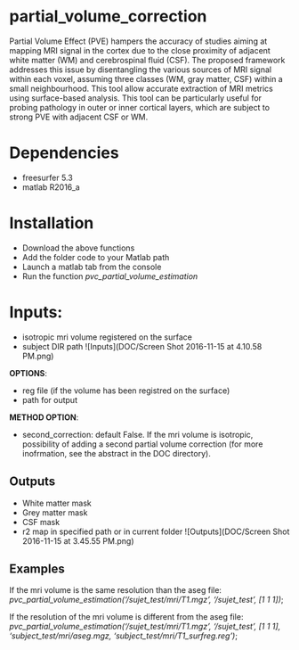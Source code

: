# partial_volume_correction
Partial Volume Effect (PVE) hampers the accuracy of studies aiming at mapping MRI signal in the cortex due to the close proximity of adjacent white matter (WM) and cerebrospinal fluid (CSF). The proposed framework addresses this issue by disentangling the various sources of MRI signal within each voxel, assuming three classes (WM, gray matter, CSF) within a small neighbourhood. This tool allow accurate extraction of MRI metrics using surface-based analysis. This tool can be particularly useful for probing pathology in outer or inner cortical layers, which are subject to strong PVE with adjacent CSF or WM.

# Dependencies 
* freesurfer 5.3 
* matlab R2016_a

# Installation
* Download the above functions
* Add the folder code to your Matlab path
* Launch a matlab tab from the console
* Run the function *pvc_partial_volume_estimation*

# Inputs:
* isotropic mri volume registered on the surface
* subject DIR path
![Inputs](DOC/Screen Shot 2016-11-15 at 4.10.58 PM.png)

__OPTIONS__:
* reg file (if the volume has been registred on the surface)
* path for output

__METHOD OPTION__:
* second_correction: default False. If the mri volume is isotropic, possibility of adding a second partial volume correction (for more inofrmation, see the abstract in the DOC directory). 

## Outputs
* White matter mask
* Grey matter mask
* CSF mask 
* r2 map in specified path or in current folder 
![Outputs](DOC/Screen Shot 2016-11-15 at 3.45.55 PM.png)
                                                                                        
## Examples
If the mri volume is the same resolution than the aseg file:
_pvc_partial_volume_estimation(‘/sujet_test/mri/T1.mgz’, ‘/sujet_test’, [1 1 1])_;

If the resolution of the mri volume is different from the aseg file:
_pvc_partial_volume_estimation(‘/sujet_test/mri/T1.mgz’, ‘/sujet_test’, [1 1 1], ‘subject_test/mri/aseg.mgz, ‘subject_test/mri/T1_surfreg.reg’)_;
